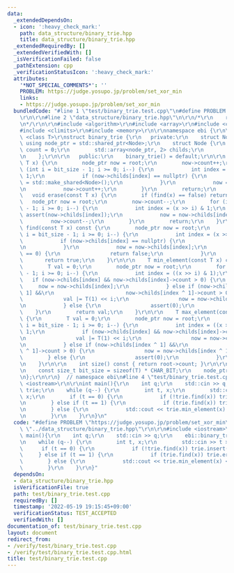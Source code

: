 ```yaml
---
data:
  _extendedDependsOn:
  - icon: ':heavy_check_mark:'
    path: data_structure/binary_trie.hpp
    title: data_structure/binary_trie.hpp
  _extendedRequiredBy: []
  _extendedVerifiedWith: []
  _isVerificationFailed: false
  _pathExtension: cpp
  _verificationStatusIcon: ':heavy_check_mark:'
  attributes:
    '*NOT_SPECIAL_COMMENTS*': ''
    PROBLEM: https://judge.yosupo.jp/problem/set_xor_min
    links:
    - https://judge.yosupo.jp/problem/set_xor_min
  bundledCode: "#line 1 \"test/binary_trie.test.cpp\"\n#define PROBLEM \"https://judge.yosupo.jp/problem/set_xor_min\"\
    \r\n\r\n#line 2 \"data_structure/binary_trie.hpp\"\n\r\n/*\r\n    reference: https://kazuma8128.hatenablog.com/entry/2018/05/06/022654\r\
    \n*/\r\n\r\n#include <algorithm>\r\n#include <array>\r\n#include <cassert>\r\n\
    #include <climits>\r\n#include <memory>\r\n\r\nnamespace ebi {\r\n\r\ntemplate\
    \ <class T>\r\nstruct binary_trie {\r\n   private:\r\n    struct Node;\r\n   \
    \ using node_ptr = std::shared_ptr<Node>;\r\n    struct Node {\r\n        int\
    \ count = 0;\r\n        std::array<node_ptr, 2> childs;\r\n        Node() = default;\r\
    \n    };\r\n\r\n   public:\r\n    binary_trie() = default;\r\n\r\n    void insert(const\
    \ T x) {\r\n        node_ptr now = root;\r\n        now->count++;\r\n        for\
    \ (int i = bit_size - 1; i >= 0; i--) {\r\n            int index = (x >> i) &\
    \ 1;\r\n            if (now->childs[index] == nullptr) {\r\n                now->childs[index]\
    \ = std::make_shared<Node>();\r\n            }\r\n            now = now->childs[index];\r\
    \n            now->count++;\r\n        }\r\n        return;\r\n    }\r\n\r\n \
    \   void erase(const T x) {\r\n        if (find(x) == false) return;\r\n     \
    \   node_ptr now = root;\r\n        now->count--;\r\n        for (int i = bit_size\
    \ - 1; i >= 0; i--) {\r\n            int index = (x >> i) & 1;\r\n           \
    \ assert(now->childs[index]);\r\n            now = now->childs[index];\r\n   \
    \         now->count--;\r\n        }\r\n        return;\r\n    }\r\n\r\n    bool\
    \ find(const T x) const {\r\n        node_ptr now = root;\r\n        for (int\
    \ i = bit_size - 1; i >= 0; i--) {\r\n            int index = (x >> i) & 1;\r\n\
    \            if (now->childs[index] == nullptr) {\r\n                return false;\r\
    \n            }\r\n            now = now->childs[index];\r\n            if (now->count\
    \ == 0) {\r\n                return false;\r\n            }\r\n        }\r\n \
    \       return true;\r\n    }\r\n\r\n    T min_element(const T x) const {\r\n\
    \        T val = 0;\r\n        node_ptr now = root;\r\n        for (int i = bit_size\
    \ - 1; i >= 0; i--) {\r\n            int index = ((x >> i) & 1);\r\n         \
    \   if (now->childs[index] && now->childs[index]->count > 0) {\r\n           \
    \     now = now->childs[index];\r\n            } else if (now->childs[index ^\
    \ 1] &&\r\n                       now->childs[index ^ 1]->count > 0) {\r\n   \
    \             val |= T(1) << i;\r\n                now = now->childs[index ^ 1];\r\
    \n            } else {\r\n                assert(0);\r\n            }\r\n    \
    \    }\r\n        return val;\r\n    }\r\n\r\n    T max_element(const T x) const\
    \ {\r\n        T val = 0;\r\n        node_ptr now = root;\r\n        for (int\
    \ i = bit_size - 1; i >= 0; i--) {\r\n            int index = ((x >> i) & 1) ^\
    \ 1;\r\n            if (now->childs[index] && now->childs[index]->count > 0) {\r\
    \n                val |= T(1) << i;\r\n                now = now->childs[index];\r\
    \n            } else if (now->childs[index ^ 1] &&\r\n                       now->childs[index\
    \ ^ 1]->count > 0) {\r\n                now = now->childs[index ^ 1];\r\n    \
    \        } else {\r\n                assert(0);\r\n            }\r\n        }\r\
    \n    }\r\n\r\n    int size() const { return root->count; }\r\n\r\n   private:\r\
    \n    const size_t bit_size = sizeof(T) * CHAR_BIT;\r\n    node_ptr root = std::make_shared<Node>();\r\
    \n};\r\n\r\n}  // namespace ebi\n#line 4 \"test/binary_trie.test.cpp\"\n\r\n#include\
    \ <iostream>\r\n\r\nint main(){\r\n    int q;\r\n    std::cin >> q;\r\n    ebi::binary_trie<int>\
    \ trie;\r\n    while (q--) {\r\n        int t, x;\r\n        std::cin >> t >>\
    \ x;\r\n        if (t == 0) {\r\n            if (!trie.find(x)) trie.insert(x);\r\
    \n        } else if (t == 1) {\r\n            if (trie.find(x)) trie.erase(x);\r\
    \n        } else {\r\n            std::cout << trie.min_element(x) << '\\n';\r\
    \n        }\r\n    }\r\n}\n"
  code: "#define PROBLEM \"https://judge.yosupo.jp/problem/set_xor_min\"\r\n\r\n#include\
    \ \"../data_structure/binary_trie.hpp\"\r\n\r\n#include <iostream>\r\n\r\nint\
    \ main(){\r\n    int q;\r\n    std::cin >> q;\r\n    ebi::binary_trie<int> trie;\r\
    \n    while (q--) {\r\n        int t, x;\r\n        std::cin >> t >> x;\r\n  \
    \      if (t == 0) {\r\n            if (!trie.find(x)) trie.insert(x);\r\n   \
    \     } else if (t == 1) {\r\n            if (trie.find(x)) trie.erase(x);\r\n\
    \        } else {\r\n            std::cout << trie.min_element(x) << '\\n';\r\n\
    \        }\r\n    }\r\n}"
  dependsOn:
  - data_structure/binary_trie.hpp
  isVerificationFile: true
  path: test/binary_trie.test.cpp
  requiredBy: []
  timestamp: '2022-05-19 19:15:45+09:00'
  verificationStatus: TEST_ACCEPTED
  verifiedWith: []
documentation_of: test/binary_trie.test.cpp
layout: document
redirect_from:
- /verify/test/binary_trie.test.cpp
- /verify/test/binary_trie.test.cpp.html
title: test/binary_trie.test.cpp
---
```

